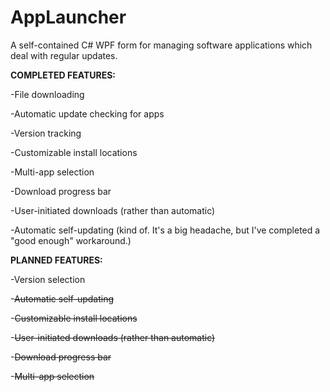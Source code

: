 # AppLauncher

A self-contained C# WPF form for managing software applications which deal with regular updates. 

**COMPLETED FEATURES:**

-File downloading

-Automatic update checking for apps

-Version tracking

-Customizable install locations

-Multi-app selection

-Download progress bar

-User-initiated downloads (rather than automatic)

-Automatic self-updating (kind of. It's a big headache, but I've completed a "good enough" workaround.) 

**PLANNED FEATURES:**

-Version selection

-~~Automatic self-updating~~

-~~Customizable install locations~~

-~~User-initiated downloads (rather than automatic)~~

-~~Download progress bar~~

-~~Multi-app selection~~
